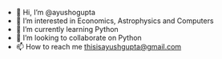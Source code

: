 - 👋 Hi, I’m @ayushogupta
- 👀 I’m interested in Economics, Astrophysics and Computers
- 🌱 I’m currently learning Python
- 💞️ I’m looking to collaborate on Python
- 📫 How to reach me
thisisayushgupta@gmail.com

<!---
ayushogupta/ayushogupta is a ✨ special ✨ repository because its `README.md` (this file) appears on your GitHub profile.
You can click the Preview link to take a look at your changes.
--->
